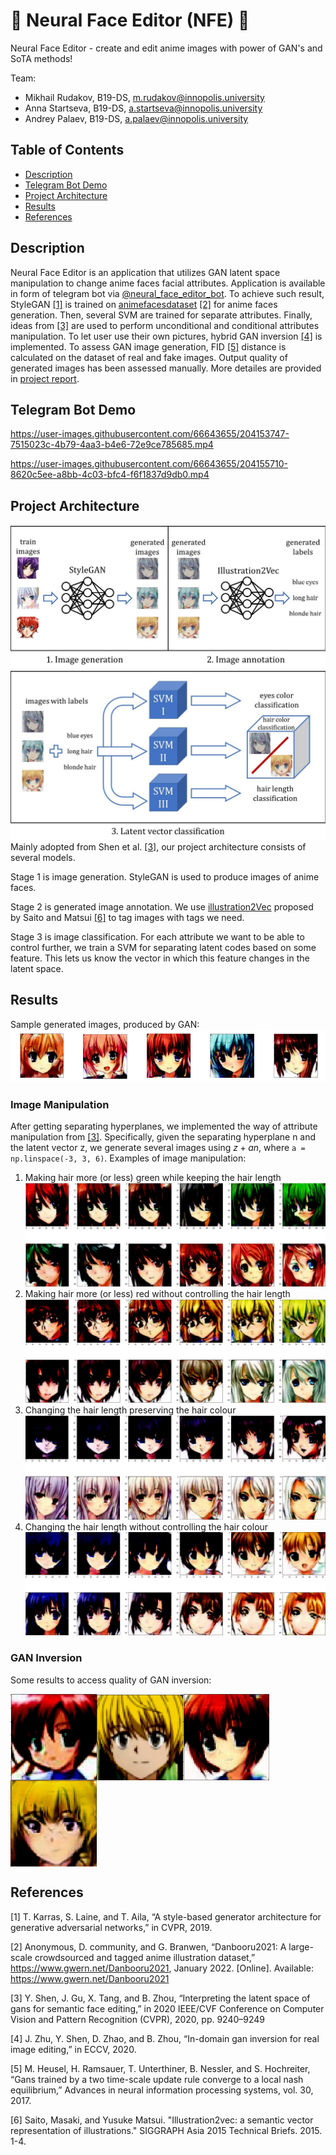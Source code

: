 # :robot: Neural Face Editor (NFE) :art:

Neural Face Editor - create and edit anime images with power of GAN's and SoTA methods!

Team:
- Mikhail Rudakov, B19-DS, m.rudakov@innopolis.university
- Anna Startseva, B19-DS, a.startseva@innopolis.university
- Andrey Palaev, B19-DS, a.palaev@innopolis.university

## Table of Contents
- [Description](#description)
- [Telegram Bot Demo](#telegram-bot-demo)
- [Project Architecture](#project-architecture)
- [Results](#results)
- [References](#references)

## Description
Neural Face Editor is an application that utilizes GAN latent space manipulation to change anime faces facial attributes. Application is available in form of telegram bot via [@neural_face_editor_bot](https://t.me/neural_face_editor_bot).
To achieve such result, StyleGAN [[1]](#1) is trained on [animefacesdataset](https://www.gwern.net/Danbooru2021) [[2]](#2) for anime faces generation. Then, several SVM are trained for separate attributes. Finally, ideas from [[3]](#3) are used to perform unconditional and conditional attributes manipulation. To let user use their own pictures, hybrid GAN inversion [[4]](#4) is implemented. To assess GAN image generation, FID [[5]](#5) distance is calculated on the dataset of real and fake images. Output quality of generated images has been assessed manually. More detailes are provided in [project report](https://github.com/Glemhel/F22_CV_NFE/blob/main/CV_Report.pdf).

## Telegram Bot Demo
https://user-images.githubusercontent.com/66643655/204153747-7515023c-4b79-4aa3-b4e6-72e9ce785685.mp4

https://user-images.githubusercontent.com/66643655/204155710-8620c5ee-a8bb-4c03-bfc4-f6f1837d9db0.mp4

## Project Architecture
![Step 1 and 2](images/image_generation_annotation.jpg)
![Step 3](images/svm.jpg)
Mainly adopted from Shen et al. [[3]](#3), our project architecture consists of several models.

Stage 1 is image generation. StyleGAN is used to produce images of anime faces.

Stage 2 is generated image annotation. We use [illustration2Vec](https://github.com/rezoo/illustration2vec) proposed by Saito and Matsui [[6]](#6) to tag images with tags we need.

Stage 3 is image classification. For each attribute we want to be able to control further, we train a SVM for separating latent codes based on some feature. This lets us know the vector in which this feature changes in the latent space.

## Results
Sample generated images, produced by GAN: <br/>
![samples](images/samples.png)

### Image Manipulation
After getting separating hyperplanes, we implemented the way of attribute manipulation from [[3]](#3). Specifically, given the separating hyperplane n and the latent vector z, we generate several images using $z+an$, where `a = np.linspace(-3, 3, 6)`. Examples of image manipulation:
1. Making hair more (or less) green while keeping the hair length
![change_color_green](images/change_color_green.png)
2. Making hair more (or less) red without controlling the hair length
![change_color](images/change_color.png)
3. Changing the hair length preserving the hair colour
![change_length](images/change_length.png)
4. Changing the hair length without controlling the hair colour
![change_color_length](images/change_color_length.png)

### GAN Inversion
Some results to access quality of GAN inversion:

<img align="left" width="138" height="138" src=images/gi11.png>
<img align="center" width="138" height="138" src=images/gi12.png>

<img align="left" width="138" height="138" src=images/gi21.png>
<img align="center" width="138" height="138" src=images/gi22.png>

## References
<a id="1">[1]</a>
T. Karras, S. Laine, and T. Aila, “A style-based generator architecture for generative adversarial networks,” in CVPR, 2019.

<a id="2">[2]</a>
Anonymous, D. community, and G. Branwen, “Danbooru2021: A large-scale crowdsourced and tagged anime illustration dataset,” https://www.gwern.net/Danbooru2021, January 2022. [Online]. Available: https://www.gwern.net/Danbooru2021

<a id="3">[3]</a>
Y. Shen, J. Gu, X. Tang, and B. Zhou, “Interpreting the latent space of gans for semantic face editing,” in 2020 IEEE/CVF Conference on Computer Vision and Pattern Recognition (CVPR), 2020, pp. 9240–9249

<a id="4">[4]</a>
J. Zhu, Y. Shen, D. Zhao, and B. Zhou, “In-domain gan inversion for real image editing,” in ECCV, 2020.

<a id="5">[5]</a>
M. Heusel, H. Ramsauer, T. Unterthiner, B. Nessler, and S. Hochreiter, “Gans trained by a two time-scale update rule converge to a local nash equilibrium,” Advances in neural information processing systems, vol. 30, 2017.

<a id="6">[6]</a> 
Saito, Masaki, and Yusuke Matsui. "Illustration2vec: a semantic vector representation of illustrations." SIGGRAPH Asia 2015 Technical Briefs. 2015. 1-4.

